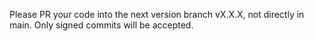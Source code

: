 Please PR your code into the next version branch vX.X.X, not directly in main. Only signed commits will be accepted.
